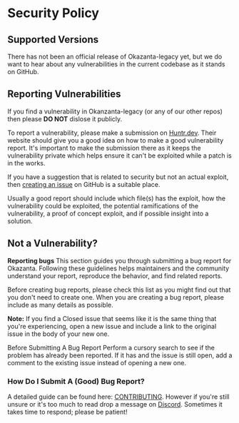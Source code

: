 # Security Policy

## Supported Versions

There has not been an official release of Okazanta-legacy yet, but we do want to hear about any vulnerabilities in the current codebase as it stands on GitHub. 

## Reporting Vulnerabilities 

If you find a vulnerability in Okanzanta-legacy (or any of our other repos) then please **DO NOT** dislose it publicly. 

To report a vulnerability, please make a submission on [Huntr.dev](https://huntr.dev/bounties/disclose/?target=https://github.com/Okazanta/okazanta-legacy).
Their website should give you a good idea on how to make a good vulnerability report.
It's important to make the submission there as it keeps the vulnerability private which helps ensure it can't be exploited while a patch is in the works. 

If you have a suggestion that is related to security but not an actual exploit, then [creating an issue](https://github.com/Okazanta/okazanta-legacy/issues/new/choose) on GitHub is a suitable place.

Usually a good report should include which file(s) has the exploit, how the vulnerability could be exploited, the potential ramifications of the vulnerability, a proof of concept exploit, and if possible insight into a solution.

## Not a Vulnerability?
**Reporting bugs**
This section guides you through submitting a bug report for Okazanta. 
Following these guidelines helps maintainers and the community understand your report, reproduce the behavior, and find related reports.

Before creating bug reports, please check this list as you might find out that you don't need to create one. 
When you are creating a bug report, please include as many details as possible.

**Note:** If you find a Closed issue that seems like it is the same thing that you're experiencing, open a new issue and include a link to the original issue in the body of your new one.

Before Submitting A Bug Report
Perform a cursory search to see if the problem has already been reported. If it has and the issue is still open, add a comment to the existing issue instead of opening a new one.

### How Do I Submit A (Good) Bug Report?
A detailed guide can be found here: [CONTRIBUTING](CONTRIBUTING.md). However if you're still unsure or it's too much to read drop a message on [Discord](https://discord.gg/4CtKuuHrqJ). Sometimes it takes time to respond; please be patient!
